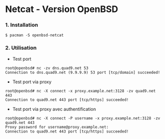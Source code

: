 # Netcat - Version OpenBSD

### 1. Installation

```shell
$ pacman -S openbsd-netcat
```

### 2. Utilisation

-  Test port
```shell
root@openbsd# nc -zv dns.quad9.net 53
Connection to dns.quad9.net (9.9.9.9) 53 port [tcp/domain] succeeded!
```

- Test port via proxy
```shell
root@openbsd# nc -X connect -x proxy.example.net:3128 -zv quad9.net 443
Connection to quad9.net 443 port [tcp/https] succeeded!
```

- Test port via proxy avec authentification
```shell
root@openbsd# nc -X connect -P username -x proxy.example.net:3128 -zv quad9.net 443
Proxy password for username@proxy.example.net:
Connection to quad9.net 443 port [tcp/https] succeeded!
```
